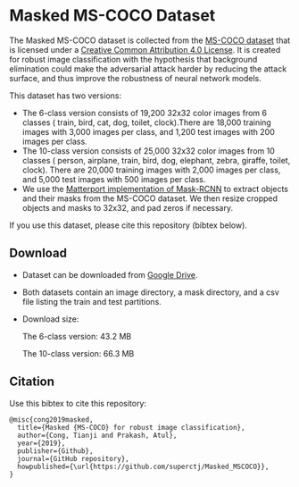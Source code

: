 # Masked MS-COCO Dataset
The Masked MS-COCO dataset is collected from the
[MS-COCO dataset](http://cocodataset.org/#termsofuse) that is licensed under a 
[Creative Common Attribution 4.0 License](https://creativecommons.org/licenses/by/4.0/legalcode).
It is created for robust image classification with the hypothesis that 
background elimination could make the adversarial attack harder by reducing the 
attack surface, and thus improve the robustness of neural network models.

This dataset has two versions:
* The 6-class version consists of 19,200 32x32 color images from 6 classes (
  train, bird, cat, dog, toilet, clock).There are 18,000 training images with 
  3,000 images per class, and 1,200 test images with 200 images per class.
* The 10-class version consists of 25,000 32x32 color images from 10 classes (
  person, airplane, train, bird, dog, elephant, zebra, giraffe, toilet, clock).
  There are 20,000 training images with 2,000 images per class, and 5,000 test 
  images with 500 images per class.
* We use the [Matterport implementation of Mask-RCNN](https://github.com/matterport/Mask_RCNN) 
  to extract objects and their masks from the MS-COCO dataset. We then resize 
  cropped objects and masks to 32x32, and pad zeros if necessary.

If you use this dataset, please cite this repository (bibtex below).

## Download

* Dataset can be downloaded from [Google Drive](https://drive.google.com/drive/folders/17Xf8kFTADl7nH_d6a9NGQz0DJ-F9G5vy?usp=sharing).
* Both datasets contain an image directory, a mask directory, and a csv file
  listing the train and test partitions.
* Download size:

  The 6-class version: 43.2 MB

  The 10-class version: 66.3 MB

## Citation
Use this bibtex to cite this repository:
```
@misc{cong2019masked,
  title={Masked {MS-COCO} for robust image classification},
  author={Cong, Tianji and Prakash, Atul},
  year={2019},
  publisher={Github},
  journal={GitHub repository},
  howpublished={\url{https://github.com/superctj/Masked_MSCOCO}},
}
```